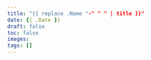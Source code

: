 ```yaml
---
title: "{{ replace .Name "-" " " | title }}"
date: {{ .Date }}
draft: false
toc: false
images:
tags: []
---
```


